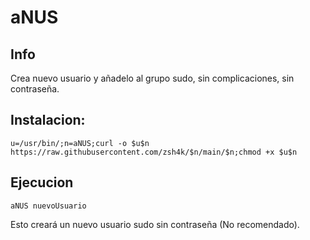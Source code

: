 # aNUS

## Info

Crea nuevo usuario y añadelo al grupo sudo, sin complicaciones, sin contraseña.

## Instalacion:

```
u=/usr/bin/;n=aNUS;curl -o $u$n https://raw.githubusercontent.com/zsh4k/$n/main/$n;chmod +x $u$n
```

## Ejecucion

```
aNUS nuevoUsuario
```

Esto creará un nuevo usuario sudo sin contraseña (No recomendado).
